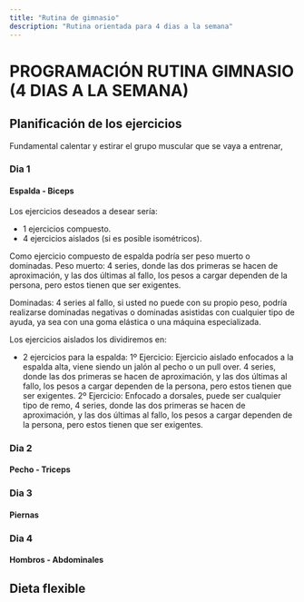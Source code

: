 ```yaml
---
title: "Rutina de gimnasio"
description: "Rutina orientada para 4 dias a la semana"
---
```

# PROGRAMACIÓN RUTINA GIMNASIO (4 DIAS A LA SEMANA)

## Planificación de los ejercicios
Fundamental calentar y estirar el grupo muscular que se vaya a entrenar,

### Dia 1
#### Espalda - Biceps
Los ejercicios deseados a desear sería:
- 1 ejercicios compuesto.
- 4 ejercicios aislados (si es posible isométricos).

Como ejercicio compuesto de espalda podría ser peso muerto o dominadas.
Peso muerto: 4 series, donde las dos primeras se hacen de aproximación, y las dos últimas al fallo, los pesos a cargar dependen de la persona, pero estos tienen que ser exigentes.

Dominadas: 4 series al fallo, si usted no puede con su propio peso, podría realizarse dominadas negativas o dominadas asistidas con cualquier tipo de ayuda, ya sea con una goma elástica o una máquina especializada.

Los ejercicios aislados los dividiremos en:
- 2 ejercicios para la espalda:
1º Ejercicio: Ejercicio aislado enfocados a la espalda alta, viene siendo un jalón al pecho o un pull over. 4 series, donde las dos primeras se hacen de aproximación, y las dos últimas al fallo, los pesos a cargar dependen de la persona, pero estos tienen que ser exigentes.
2º Ejercicio: Enfocado a dorsales, puede ser cualquier tipo de remo, 4 series, donde las dos primeras se hacen de aproximación, y las dos últimas al fallo, los pesos a cargar dependen de la persona, pero estos tienen que ser exigentes.

### Dia 2
#### Pecho - Triceps
### Dia 3
#### Piernas
### Dia 4
#### Hombros - Abdominales

## Dieta flexible